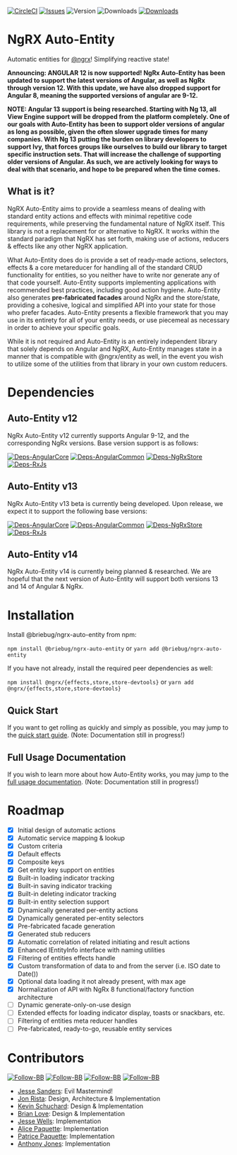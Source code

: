 [![CircleCI](https://img.shields.io/circleci/build/github/briebug/ngrx-auto-entity/develop.svg)](https://circleci.com/gh/briebug/ngrx-auto-entity)
[![Issues](https://img.shields.io/github/issues/briebug/ngrx-auto-entity.svg)](https://github.com/briebug/ngrx-auto-entity/issues)
![Version](https://img.shields.io/npm/v/@briebug/ngrx-auto-entity.svg)
![Downloads](https://img.shields.io/npm/dm/@briebug/ngrx-auto-entity.svg)
[![Downloads](https://img.shields.io/npm/dt/@briebug/ngrx-auto-entity.svg)](https://www.npmjs.com/package/@briebug/ngrx-auto-entity)



# NgRX Auto-Entity

Automatic entities for [@ngrx](https://github.com/ngrx/platform)! Simplifying reactive state!

**Announcing: ANGULAR 12 is now supported! NgRx Auto-Entity has been updated to support the latest
versions of Angular, as well as NgRx through version 12. With this update, we have also dropped
support for Angular 8, meaning the supported versions of angular are 9-12.**

**NOTE: Angular 13 support is being researched. Starting with Ng 13, all View Engine support will
be dropped from the platform completely. One of our goals with Auto-Entity has been to support
older versions of angular as long as possible, given the often slower upgrade times for many 
companies. With Ng 13 putting the burden on library developers to support Ivy, that forces
groups like ourselves to build our library to target specific instruction sets. That will
increase the challenge of supporting older versions of Angular. As such, we are actively looking
for ways to deal with that scenario, and hope to be prepared when the time comes.**

## What is it?

NgRX Auto-Entity aims to provide a seamless means of dealing with standard entity actions and
effects with minimal repetitive code requirements, while preserving the fundamental nature of
NgRX itself. This library is not a replacement for or alternative to NgRX. It works within the
standard paradigm that NgRX has set forth, making use of actions, reducers & effects like any
other NgRX application.

What Auto-Entity does do is provide a set of ready-made actions, selectors, effects & a core
metareducer for handling all of the standard CRUD functionality for entities, so you neither
have to write nor generate any of that code yourself. Auto-Entity supports implementing applications
with recommended best practices, including good action hygiene. Auto-Entity also generates 
**pre-fabricated facades** around NgRx and the store/state, providing a cohesive, logical and
simplified API into your state for those who prefer facades. Auto-Entity presents a flexible
framework that you may use in its entirety for all of your entity needs, or use piecemeal as 
necessary in order to achieve your specific goals.

While it is not required and Auto-Entity is an entirely independent library that solely depends
on Angular and NgRX, Auto-Entity manages state in a manner that is compatible with @ngrx/entity
as well, in the event you wish to utilize some of the utilities from that library in your own
custom reducers.

# Dependencies

## Auto-Entity v12

NgRx Auto-Entity v12 currently supports Angular 9-12, and the corresponding NgRx versions. Base version
support is as follows:

[![Deps-AngularCore](https://img.shields.io/badge/@angular/core-%5E9.x-blue.svg)](https://github.com/angular/angular)
[![Deps-AngularCommon](https://img.shields.io/badge/@angular/common-%5E9.x-blue.svg)](https://github.com/angular/angular)
[![Deps-NgRxStore](https://img.shields.io/badge/@ngrx/store-%5E9.x-blue.svg)](https://github.com/ngrx/platform)
[![Deps-RxJs](https://img.shields.io/badge/rxjs-%5E6.x-blue.svg)](https://github.com/reactivex/rxjs)

## Auto-Entity v13

NgRx Auto-Entity v13 beta is currently being developed. Upon release, we expect it to support the following base versions:

[![Deps-AngularCore](https://img.shields.io/badge/@angular/core-%5E13.x-blue.svg)](https://github.com/angular/angular)
[![Deps-AngularCommon](https://img.shields.io/badge/@angular/common-%5E13.x-blue.svg)](https://github.com/angular/angular)
[![Deps-NgRxStore](https://img.shields.io/badge/@ngrx/store-%5E13.x-blue.svg)](https://github.com/ngrx/platform)
[![Deps-RxJs](https://img.shields.io/badge/rxjs-%5E7.x-blue.svg)](https://github.com/reactivex/rxjs)

## Auto-Entity v14

NgRx Auto-Entity v14 is currently being planned &amp; researched. We are hopeful that the next version of Auto-Entity
will support both versions 13 and 14 of Angular & NgRx. 

# Installation

Install @briebug/ngrx-auto-entity from npm:

`npm install @briebug/ngrx-auto-entity` or `yarn add @briebug/ngrx-auto-entity`

If you have not already, install the required peer dependencies as well:

`npm install @ngrx/{effects,store,store-devtools}` or `yarn add @ngrx/{effects,store,store-devtools}`

## Quick Start

If you want to get rolling as quickly and simply as possible, you may jump to the
[quick start guide](https://briebug.gitbook.io/ngrx-auto-entity/getting-started/quick-start).
(Note: Documentation still in progress!)

## Full Usage Documentation

If you wish to learn more about how Auto-Entity works, you may jump to the
[full usage documentation](https://briebug.gitbook.io/ngrx-auto-entity/advanced/usage).
(Note: Documentation still in progress!)

# Roadmap

- [x] Initial design of automatic actions
- [x] Automatic service mapping & lookup
- [x] Custom criteria
- [x] Default effects
- [x] Composite keys
- [x] Get entity key support on entities
- [x] Built-in loading indicator tracking
- [x] Built-in saving indicator tracking
- [x] Built-in deleting indicator tracking
- [x] Built-in entity selection support
- [x] Dynamically generated per-entity actions
- [x] Dynamically generated per-entity selectors
- [x] Pre-fabricated facade generation
- [x] Generated stub reducers
- [x] Automatic correlation of related initiating and result actions
- [x] Enhanced IEntityInfo interface with naming utilities
- [x] Filtering of entities effects handle
- [x] Custom transformation of data to and from the server (i.e. ISO date to Date())
- [x] Optional data loading it not already present, with max age
- [x] Normalization of API with NgRx 8 functional/factory function architecture
- [ ] Dynamic generate-only-on-use design
- [ ] Extended effects for loading indicator display, toasts or snackbars, etc.
- [ ] Filtering of entities meta reducer handles
- [ ] Pre-fabricated, ready-to-go, reusable entity services

# Contributors

[![Follow-BB](https://img.shields.io/twitter/follow/briebugsoftware.svg?style=flat)](https://twitter.com/briebugsoftware)
[![Follow-BB](https://img.shields.io/twitter/follow/jonristadev.svg?style=flat)](https://twitter.com/JonRistaDev)
[![Follow-BB](https://img.shields.io/twitter/follow/kevinschuchard.svg?style=flat)](https://twitter.com/kevinschuchard)
[![Follow-BB](https://img.shields.io/twitter/follow/anthonyjones519.svg?style=flat)](https://twitter.com/anthonyjones519)

- [Jesse Sanders](https://github.com/jessesanders): Evil Mastermind!
- [Jon Rista](https://github.com/jrista): Design, Architecture & Implementation
- [Kevin Schuchard](https://github.com/schuchard): Design & Implementation
- [Brian Love](https://github.com/blove): Design & Implementation
- [Jesse Wells](https://github.com/Wells-Codes): Implementation
- [Alice Paquette](https://github.com/paquettealice): Implementation 
- [Patrice Paquette](https://github.com/patpaquette): Implementation
- [Anthony Jones](https://github.com/anthonymjones): Implementation

